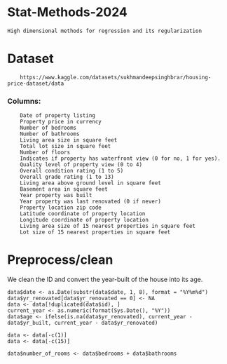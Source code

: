 # Stat-Methods-2024

    High dimensional methods for regression and its regularization

# Dataset
        https://www.kaggle.com/datasets/sukhmandeepsinghbrar/housing-price-dataset/data

### Columns:
        Date of property listing
        Property price in currency
        Number of bedrooms
        Number of bathrooms
        Living area size in square feet
        Total lot size in square feet
        Number of floors
        Indicates if property has waterfront view (0 for no, 1 for yes).
        Quality level of property view (0 to 4)
        Overall condition rating (1 to 5)
        Overall grade rating (1 to 13)
        Living area above ground level in square feet
        Basement area in square feet
        Year property was built
        Year property was last renovated (0 if never)
        Property location zip code
        Latitude coordinate of property location
        Longitude coordinate of property location
        Living area size of 15 nearest properties in square feet
        Lot size of 15 nearest properties in square feet

# Preprocess/clean

We clean the ID and convert the year-built of the house into its age. 

    data$date <- as.Date(substr(data$date, 1, 8), format = "%Y%m%d")
    data$yr_renovated[data$yr_renovated == 0] <- NA
    data <- data[!duplicated(data$id), ]
    current_year <- as.numeric(format(Sys.Date(), "%Y"))
    data$age <- ifelse(is.na(data$yr_renovated), current_year - data$yr_built, current_year - data$yr_renovated)

    data <- data[-c(1)]
    data <- data[-c(15)]

    data$number_of_rooms <- data$bedrooms + data$bathrooms
